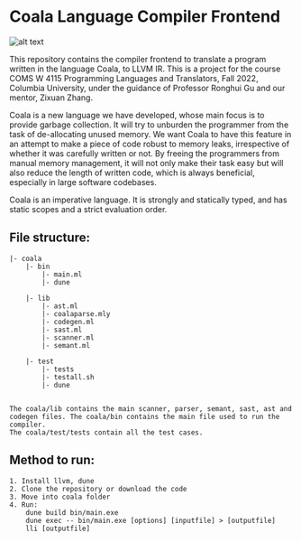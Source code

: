 # Coala Language Compiler Frontend

![alt text](https://github.com/MiloniAtal/coala-PLT/blob/main/coala.jpg)

This repository contains the compiler frontend to translate a program written in the language Coala, to LLVM IR. This is a project for the course COMS W 4115 Programming Languages and Translators, Fall 2022, Columbia University, under the guidance of Professor Ronghui Gu and our mentor, Zixuan Zhang.

Coala is a new language we have developed, whose main focus is to provide garbage collection. It will try to unburden the programmer from the task of de-allocating unused memory. We want Coala to have this feature in an attempt to make a piece of code robust to memory leaks, irrespective of whether it was carefully written or not. By freeing the programmers from manual memory management, it will not only make their task easy but will also reduce the length of written code, which is always beneficial, especially in large software codebases.

Coala is an imperative language. It is strongly and statically typed, and has static scopes and a strict evaluation order.

## File structure:

    |- coala
        |- bin
            |- main.ml
            |- dune

        |- lib
            |- ast.ml
            |- coalaparse.mly
            |- codegen.ml
            |- sast.ml
            |- scanner.ml
            |- semant.ml

        |- test
            |- tests
            |- testall.sh
            |- dune


    The coala/lib contains the main scanner, parser, semant, sast, ast and codegen files. The coala/bin contains the main file used to run the compiler. 
    The coala/test/tests contain all the test cases. 

## Method to run:
    1. Install llvm, dune
    2. Clone the repository or download the code
    3. Move into coala folder
    4. Run:
        dune build bin/main.exe 
        dune exec -- bin/main.exe [options] [inputfile] > [outputfile]
        lli [outputfile]

